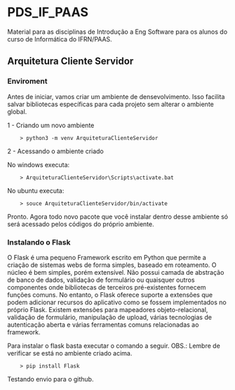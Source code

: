 # PDS_IF_PAAS
Material para as disciplinas de Introdução a Eng Software para os alunos do curso de Informática do IFRN/PAAS.

## Arquitetura Cliente Servidor

### Enviroment

Antes de iniciar, vamos criar um ambiente de densevolvimento. Isso facilita salvar bibliotecas específicas para cada projeto sem alterar o ambiente global.

1 - Criando um novo ambiente

```
    > python3 -m venv ArquiteturaClienteServidor
```

2 - Acessando o ambiente criado

No windows executa:

```
    > ArquiteturaClienteServidor\Scripts\activate.bat
```

No ubuntu executa:

```
    > souce ArquiteturaClienteServidor/bin/activate
```

Pronto. Agora todo novo pacote que você instalar dentro desse ambiente só será acessado pelos códigos do próprio ambiente.

### Instalando o Flask

O Flask é uma pequeno Framework escrito em Python que permite a criação de sistemas webs de forma simples, baseado em roteamento. O núcleo é bem simples, porém extensível. Não possui camada de abstração de banco de dados, validação de formulário ou quaisquer outros componentes onde bibliotecas de terceiros pré-existentes fornecem funções comuns. No entanto, o Flask oferece suporte a extensões que podem adicionar recursos do aplicativo como se fossem implementados no próprio Flask. Existem extensões para mapeadores objeto-relacional, validação de formulário, manipulação de upload, várias tecnologias de autenticação aberta e várias ferramentas comuns relacionadas ao framework.

Para instalar o flask basta executar o comando a seguir. OBS.: Lembre de verificar se está no ambiente criado acima.

```
    > pip install Flask
```

Testando envio para o github.